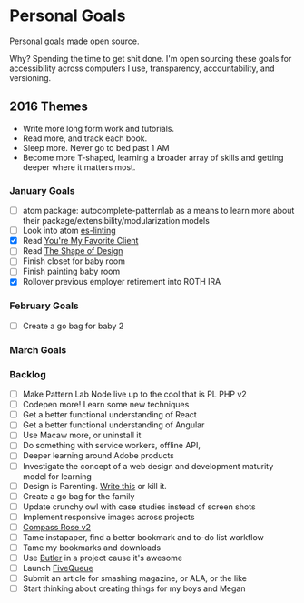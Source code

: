 Personal Goals
==============

Personal goals made open source.

Why? Spending the time to get shit done. I'm open sourcing these goals for accessibility across computers I use, transparency, accountability, and versioning.

## 2016 Themes

* Write more long form work and tutorials.
* Read more, and track each book.
* Sleep more. Never go to bed past 1 AM
* Become more T-shaped, learning a broader array of skills and getting deeper where it matters most.

### January Goals
- [ ] atom package: autocomplete-patternlab as a means to learn more about their package/extensibility/modularization models
- [ ] Look into atom [es-linting](https://atom.io/packages/linter-eslint)
- [x] Read [You're My Favorite Client](http://abookapart.com/products/youre-my-favorite-client)
- [ ] Read [The Shape of Design](https://buyolympia.com/q/Item=frank-chimero-the-shape-of-design-paperback)
- [ ] Finish closet for baby room
- [ ] Finish painting baby room
- [x] Rollover previous employer retirement into ROTH IRA

### February Goals
- [ ] Create a go bag for baby 2

### March Goals



### Backlog
- [ ] Make Pattern Lab Node live up to the cool that is PL PHP v2
- [ ] Codepen more! Learn some new techniques
- [ ] Get a better functional understanding of React
- [ ] Get a better functional understanding of Angular
- [ ] Use Macaw more, or uninstall it
- [ ] Do something with service workers, offline API, 
- [ ] Deeper learning around Adobe products 
- [ ] Investigate the concept of a web design and development maturity model for learning
- [ ] Design is Parenting. [Write this](https://trello.com/c/yctFcfo7/605-design-is-parenting) or kill it.
- [ ] Create a go bag for the family
- [ ] Update crunchy owl with case studies instead of screen shots
- [ ] Implement responsive images across projects
- [ ] [Compass Rose v2](https://github.com/bmuenzenmeyer/CompassRose)
- [ ] Tame instapaper, find a better bookmark and to-do list workflow
- [ ] Tame my bookmarks and downloads
- [ ] Use [Butler](http://fabiandesmet.com/portfolio/butler-font/) in a project cause it's awesome
- [ ] Launch [FiveQueue](http://fivequeue.com/)
- [ ] Submit an article for smashing magazine, or ALA, or the like
- [ ] Start thinking about creating things for my boys and Megan
